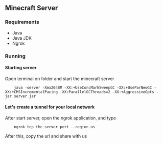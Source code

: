## Minecraft Server

### Requirements
- Java
- Java JDK
- Ngrok

### Running

#### Starting server
Open terminal on folder and start the minecraft server
````shell
    java -server -Xmx2048M -XX:+UseConcMarkSweepGC -XX:+UseParNewGC -XX:+CMSIncrementalPacing -XX:ParallelGCThreads=2 -XX:+AggressiveOpts -jar server.jar
````

#### Let's create a tunnel for your local network 
After start server, open the ngrok application, and type
````shell
    ngrok tcp the_server_port --region us 
````

After this, copy the url and share with us